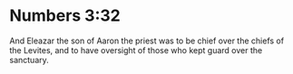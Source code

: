 # Numbers 3:32

And Eleazar the son of Aaron the priest was to be chief over the chiefs of the Levites, and to have oversight of those who kept guard over the sanctuary.
